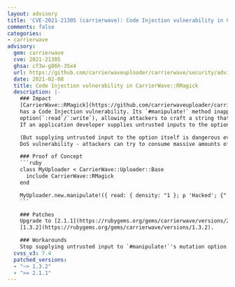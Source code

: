 ```yaml
---
layout: advisory
title: 'CVE-2021-21305 (carrierwave): Code Injection vulnerability in CarrierWave::RMagick'
comments: false
categories:
- carrierwave
advisory:
  gem: carrierwave
  cve: 2021-21305
  ghsa: cf3w-g86h-35x4
  url: https://github.com/carrierwaveuploader/carrierwave/security/advisories/GHSA-cf3w-g86h-35x4
  date: 2021-02-08
  title: Code Injection vulnerability in CarrierWave::RMagick
  description: |-
    ### Impact
    [CarrierWave::RMagick](https://github.com/carrierwaveuploader/carrierwave/blob/master/lib/carrierwave/processing/rmagick.rb)
    has a Code Injection vulnerability. Its `#manipulate!` method inappropriately evals the content of mutation
    option(`:read`/`:write`), allowing attackers to craft a string that can be executed as a Ruby code.
    If an application developer supplies untrusted inputs to the option, it will lead to remote code execution(RCE).

    (But supplying untrusted input to the option itself is dangerous even in absence of this vulnerability, since is prone to
    DoS vulnerability - attackers can try to consume massive amounts of memory by resizing to a very large dimension)

    ### Proof of Concept
    ```ruby
    class MyUploader < CarrierWave::Uploader::Base
      include CarrierWave::RMagick
    end

    MyUploader.new.manipulate!({ read: { density: "1 }; p 'Hacked'; {" }}) # => shows "Hacked"
    ```

    ### Patches
    Upgrade to [2.1.1](https://rubygems.org/gems/carrierwave/versions/2.1.1) or
    [1.3.2](https://rubygems.org/gems/carrierwave/versions/1.3.2).

    ### Workarounds
    Stop supplying untrusted input to `#manipulate!`'s mutation option.
  cvss_v3: 7.4
  patched_versions:
  - "~> 1.3.2"
  - ">= 2.1.1"
---
```

